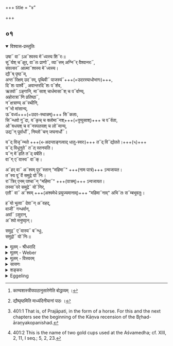 +++
title = "४"

+++


## ०१


<details open><summary>विश्वास-प्रस्तुतिः</summary>

उषा᳓ वा᳓ ऽअ᳓श्वस्य मे᳓ध्यस्य शि᳓रः॥  
सू᳓र्यश् च᳓क्षुर्, वा᳓तः प्राणो᳓, व्या᳓त्तम् अग्नि᳓र् वैश्वानरः᳓,  
संवत्सर᳓ आत्मा᳓श्वस्य मे᳓ध्यस्य।  
द्यौ᳓ष् पृष्ठ᳓म्,  
अन्त᳓रिक्षम् उद᳓रम्, पृथिवी᳓ पाजस्यं᳓+++(=उदरस्याधोभागः)+++,  
दि᳓शः पार्श्वे᳓, अवान्तरदि᳓शः प᳓र्शव,  
ऋतवो᳓ ऽङ्गानि, मा᳓साश् चार्धमासा᳓श् च प᳓र्वाण्य्,  
अहोरात्रा᳓णि प्रतिष्ठा᳓,  
न᳓क्षत्राण्य् अ᳓स्थीनि,  
न᳓भो मांसान्य्,  
ऊ᳓वध्यं+++(=उदर-स्थान्नम्)+++ सि᳓कताः,  
सि᳓न्धवो गु᳓दा, य᳓कृच् च क्लोमा᳓नश्+++(=पुप्पुसाश्)+++ च प᳓र्वता,  
ओ᳓षधयश् च व᳓नस्पतयश् च लो᳓मान्य्,  
उद्य᳓न् पूर्वार्धो᳓, निम्लो᳓चन् जघनार्धो᳓।

य᳓द् विजृ᳓म्भते +++(←अदन्ताङ्गत्वाद् धातु-स्वरः)+++ त᳓द् वि᳓द्योतते।+++(५)+++  
य᳓द् विधूनुते᳓ त᳓त् स्तनयति।  
य᳓न् मे᳓हति त᳓द् वर्षति।  
वा᳓ग् ए᳓वास्य᳓ वा᳓क्।

अ᳓हर् वा᳓ अ᳓श्वम् पुर᳓स्तान् "महिमा᳓" +++(नाम पात्रं)+++ ऽन्वजायत।  
त᳓स्य पू᳓र्वे समुद्रे यो᳓निः।  
रा᳓त्रिर् एनम् पश्चा᳓न् "महिमा᳓" +++(पात्रम्)+++ ऽन्वजायत।  
तस्या᳓परे समुद्रे᳓ यो᳓निर्,  
एतौ᳓ वा᳓ अ᳓श्वम् +++(अश्वमेधे प्रयुज्यमानाव्)+++ "महिमा᳓नाव्" अभि᳓तः स᳓म्बभूवतुः।

ह᳓यो भूत्वा᳓ देवा᳓न् अ᳓वहद्,  
वाजी᳓ गन्धर्वान्,  
अर्वा᳓ ऽसुरान्,  
अ᳓श्वो मनुष्या᳙न्।

समुद्र᳓ ए᳓वास्य᳓ ब᳓न्धुः,  
समुद्रो᳓ यो᳓निः॥  
</details>

<details><summary>मूलम् - श्रीधरादि</summary>

उषा वा ऽअ᳘श्वस्य मे᳘ध्यस्य शि᳘रः॥  
सू᳘र्य्यश्च᳘क्षुर्व्वा᳘तः प्राणो व्व्या᳘त्तमग्नि᳘र्व्वैश्वानरः᳘ संव्वत्सर᳘ ऽआत्मा᳘ ऽश्वस्य मे᳘ध्यस्य द्यौ᳘ष्पृष्ठ᳘मन्त᳘रिक्षमुद᳘रं पृथिवी᳘ पाज᳘स्यं[[!!]] दि᳘शः पार्श्वे᳘ ऽअवान्तरदि᳘शः प᳘र्शव ऽऋतवो᳘ ऽङ्गानि मा᳘साश्चार्द्धमासा᳘श्च प᳘र्व्वाण्यहोरात्रा᳘णि प्रतिष्ठा न᳘क्षत्राण्य᳘स्थीनि न᳘भो माᳫँ᳭सान्यू᳘वध्यᳫँ᳭ सि᳘कताः सि᳘न्धवो गु᳘दा य᳘कृच्च क्लोमा᳘नश्च प᳘र्व्वता ऽओ᳘षधयश्च व्व᳘नस्प᳘तयश्च लो᳘मान्युद्य᳘न्पूर्व्वार्द्धो᳘ निम्लो᳘चञ्जघनार्द्धो य᳘द्विजृ᳘म्भते तद्वि᳘द्योतते य᳘द्विधूनुते त᳘त्स्तन᳘यति यन्मे᳘हति त᳘द्वर्षति व्वागे᳘वास्य[[!!]] व्वाग᳘हर्व्वा ऽअ᳘श्वं पुर᳘स्तान्महिमा᳘ ऽन्वजायत त᳘स्य पू᳘र्व्वे समुद्रे यो᳘नी रा᳘त्रिरेनं पश्चा᳘न्महिमा᳘ ऽन्वजायत तस्या᳘परे समुद्रे यो᳘निरेतौ वा ऽअ᳘श्वं महिमा᳘नावभि᳘तः स᳘म्बभूवतुर्ह᳘यो भूत्वा᳘ देवान᳘वहद्वाजी᳘ गन्धर्व्वा᳘नर्व्वा ऽसुरान᳘श्वो मनु᳘ष्यान्त्समुद्र᳘ ऽए᳘वास्य ब᳘न्धुः समुद्रो यो᳘निः॥
</details>

<details><summary>मूलम् - Weber</summary>

उषा वा अ᳘श्वस्य मे᳘ध्यस्य शि᳘रः॥  
सू᳘र्यश्च᳘क्षुर्वा᳘तः प्राणो व्या᳘त्तमग्नि᳘र्वैश्वानरः᳘ संवत्सर᳘ आत्मा᳘श्वस्य मे᳘ध्यस्य द्यौ᳘ष्पृष्ठ᳘मन्त᳘रिक्षमुद᳘रम् पृथिवी᳘ पाजस्यं᳘ दि᳘शः पार्श्वे᳘ अवान्तरदि᳘शः प᳘र्शव ऋतवो᳘ऽङ्गानि मा᳘साश्चार्धमासा᳘श्च प᳘र्वाण्यहोरात्रा᳘णि प्रतिष्ठा न᳘क्षत्राण्य᳘स्थीनि न᳘भो मांसान्यू᳘वध्यᳫं सि᳘कताः सि᳘न्धवो गु᳘दा य᳘कृच्च क्लोमा᳘नश्च प᳘र्वता ओ᳘षधयश्च व᳘नस्पतयश्च लो᳘मान्युद्य᳘न्पूर्वार्धो᳘ निम्लो᳘चन्जघनार्धो य᳘द्विजृ᳘म्भते तद्वि᳘द्योतते य᳘द्विधूनुते त᳘त्स्तनयति यन्मे᳘हति त᳘द्वर्षति वा᳘गेॗवास्य वाग᳘हर्वा अ᳘श्वम् पुर᳘स्तान्महिमा᳘न्वजायत त᳘स्य पू᳘र्वे समुद्रे यो᳘नीरा᳘त्रिरेनम् पश्चा᳘न्महिमा᳘न्वजायत तस्या᳘परे समुद्रे यो᳘निरेतौ वा अ᳘श्वम् महिमा᳘नावभि᳘तः स᳘म्बभूवतुर्ह᳘यो भूत्वा᳘ देवान᳘वहद्वाजी᳘ गन्धर्वानर्वा᳘सुरान᳘श्वो मनुॗष्यान्त्समुद्र᳘ एॗवास्य ब᳘न्धुः समुद्रो यो᳘निः॥
</details>

<details><summary>मूलम् - विस्वरम्</summary>

**अश्वावयवेषु विराडवयवोपासनं ब्राह्मणम् ।**
 
उषा वा अश्वस्य मेध्यस्य शिरः, सूर्यश्चक्षुः, वातः प्राणः, व्यात्तमाग्निर्वैश्वानरः । संवत्सर आत्मा । अश्वस्य मेध्यस्य- द्यौष्पृष्ठम्, अन्तरिक्षमुदरम्, पृथिवी पाजस्यम्, दिशः पार्श्वे, अवान्तरदिशः पर्शवः, ऋतवो ऽङ्गानि, मासाश्चार्धमासाश्च पर्वाणि, अहोरात्राणि प्रतिष्ठा, नक्षत्राण्यस्थीनि, नभो मांसानि, ऊवध्यं सिकताः, सिन्धवो गुदा, यकृच्च क्लोमानश्च पर्वताः, ओषधयश्च वनस्पतयश्च लोमानि, उद्यन्पूर्वार्धः, निम्लोचञ्जघनार्धः, यद्विजृम्भते- तद् विद्योतते । यद्विधूनुते- तत्स्तनयति । यन्मेहति- तद्वर्षति । वागेवास्य वाक्, अहर्वा अश्वं पुरस्तान्महिमा ऽन्वजायत । तस्य पूर्वे समुद्रे योनिः । रात्रिरेनं पश्चान्महिमा ऽन्वजायत । तस्यापरे समुद्रे योनिः । एतौ वा अश्वं महिमानावभितः सम्बभूवतुः । हयो भूत्वा देवानवहद् । वाजी गन्धर्वान् । अर्वा ऽसुरान् । अश्वो मनुष्यान् । समुद्र एवास्य बन्धुः, समुद्रो योनिः ॥ १ ॥ 
</details>

<details><summary>सायणः</summary>

अस्य "उषा वा ऽश्वस्य, नैवेह किञ्चन" इति ब्राह्मण द्वयस्य सायणाचार्यैर्भाष्यं न कृतं वार्तिककारेण उपबृंहणपुरःसरं प्रपंचितत्वात् इति तैरेवावोचि । अतो ऽत्र एतस्मिन्ब्राह्मणद्वये श्रीमच्छंकराचार्यकृतं भाष्यं तदीयबृहदारण्यभाष्यादुद्धृत्य संगृहीतं । अस्य ब्राह्मणद्वयस्य माध्यंदिनपाठे काण्वपाठे च सार्वात्म्येन पाठसाम्यं, क्वचित् कण्डिकाभेदेन एकद्विपदाधिक्येन अस्ति किंचित् वैलक्षण्यं, तथापि न तद्विरुध्यते इति ध्येयम् ।
</details>

<details><summary>शङ्करः</summary>

अस्य तु अश्वमेधकर्मसम्बन्धिनो विज्ञानस्य प्रयोजनम् येषामश्वमेधे नाधिकारः तेषामस्मादेव विज्ञानात् तत्फलप्राप्तिः । "विद्यया वा कर्मणा वा, तद्धैतल्लोकजिदेव" इत्येवमादिश्रुतिभ्यः कर्मविषयत्वमेव विज्ञानस्येति चेन्न; "योऽश्वमेधेन यजते य उ चैनमेवं वेद" इति विकल्पश्रुतेः । विद्याप्रकरणे चाम्नानात् कर्मांतरे च सम्पादनदर्शनात् विज्ञानात् तत्फलप्राप्तिरस्तीत्यवगम्यते । 

सर्वेषां च कर्मणां परं कर्म अश्वमेधः समष्टिव्यष्टिप्राप्तिफलत्वात् । तस्य चेह ब्रह्मविद्याप्रारंभ ऽआम्नानं [^१_१९४] सर्वकर्मणां संसारविषयत्वप्रदर्शनार्थं । तथाच दर्शयिष्यति फलं अशनाया मृत्युभावं । न नित्यानां संसारविषयफलत्वमिति चेत्; न सर्वकर्मफलोपसंहारश्रुतेः । सर्वं हि पत्नीसंबद्धं कर्म । "जाया मे स्यादथ प्रजायेयाथ वित्तं मे स्यादथ कर्म कुर्व्वीयेत्येतावान्वै कामः" (बृ. उप. १४ । १ । २ । १७) इति निसर्गत एव सर्व कर्मणां काम्यत्वं दर्शयित्वा पुत्रकर्मापरविद्यानां च "त्रयो वाव लोका मनुष्यलोकः पितृलोको देवलोकः" (बृ. १४ । १ । ३ । १६ ।) इति फलं दर्शयित्वा अन्नात्मकतां चांते उपसंहरिष्यति । "त्रयं वा इदं नाम रूपं कर्म’ (बृ. १४ । ४ । १) इति सर्वकर्मणां फलं व्याकृतं संसार एवेति । 

इदमेव त्रयं प्रागुत्पत्तेस्तर्ह्यव्याकृतमासीत् । तदेव पुनः सर्वप्राणिकर्मवशात् व्याक्रियते । बीजादिव वृक्षः । सो ऽयं व्याकृताव्याकृतरूपः संसारः अविद्या विषयः । क्रियाकारकफलात्मकतया आत्मरूपत्वेनाध्यारोपितः अविद्ययैव मूर्तामूर्ततद्वासनात्मकः । अतो विलक्षणो ऽनामरूपकर्मात्मको ऽद्वयो नित्यशुद्धबुद्धमुक्तस्वभावो ऽपि क्रियाकारकफलभेदादिविपर्ययेणावभासते । अतो ऽस्मात्क्रियाकारकफलभेदस्वरूपात् एतावदिदमिति साध्यसाधनरूपाद्विरक्तस्य कामादिदोषकर्मबीजभूताविद्यानिवृत्तये रज्ज्वामिव सर्पविज्ञानापनयाय ब्रह्मविद्या ऽऽरभ्यते ।

तत्र तावदश्वमेधविज्ञानाय "उषा वा अश्वस्य" इत्यादि । तत्राश्वविषयमेव दर्शनमुच्यते । प्राधान्यादश्वस्य । प्राधान्यं च- तन्नामांकितत्वात्क्रतोः प्रजापत्यत्वाच्च ।

उषा इति । ब्राह्मो मुहूर्तः उषाः । वै शब्दः स्मारणार्थः । प्रसिद्धं कालं स्मारयति । शिरः प्राधान्यात् । शिरश्च प्रधानं शरीरावयवानां । 'अश्वस्य मेध्यस्य' मेधार्हस्य यज्ञियस्य उषा शिर इति सम्बन्धः । कर्मांगस्य पशोः संस्कर्तव्यत्वात् कालादिदृष्टयः शिरआदिषु क्षिप्यंते । प्राजापत्यत्वं च प्रजापतिदृष्ट्यध्यारोपणात् । काललोकदेवतात्वाध्यारोपणं च प्रजापतित्वकरणं पशोः । एवंरूपो हि प्रजापतिः विष्णुत्वादिकरणमिव प्रतिमादौ । 

सूर्यश्चक्षुः शिरसो ऽनन्तरत्वात् सूर्याधिदैवतत्वाच्च । 'वातः प्राणः' वायुस्वाभाव्यात् । 'व्यात्तमग्निर्वैश्वानरः' व्यात्तं विवृतं मुखं अग्निर्वैश्वानरः वैश्वानर इत्यग्नेर्विशेषणम् । वैश्वानरो नामा ऽग्निर्विवृतं मुखमित्यर्थः । मुखस्याग्निदैवतत्वात् संवत्सर आत्मा संवत्सरो द्वादशमासस्त्रयोदशमासो वा । आत्मा शरीरं । कालावयवानां च संवत्सरः शरीरं शरीरं चात्मा । "मध्यं ह्येषामंगानामात्मा" इति श्रुतेः । 'अश्वस्य मेध्यस्य' इति सर्वत्रानुषंगार्थं पुनर्वचनं । द्यौः [^१_१९५] पृष्ठम् ऊर्ध्वत्वसामान्यात् । 'अन्तरिक्षमुदरं' सुषिरत्वसामान्यात् । 'पृथिवी पाजस्यं' पादस्यमिति वर्णव्यत्ययेन पादासनस्थानमित्यर्थः । 'दिशः पार्श्वे' दिशश्चतस्रो ऽपि पार्श्वे पार्श्वेन दिशां संबंधात् । पार्श्वयोर्दिशां च सङ्ख्यावैषम्यादयुक्तमिति चेन्न सर्वमुखत्वोपपत्तेरीश्वरस्य पार्श्वाभ्यामेव सर्वदिशां सम्बन्धाददोषः । 'अवांतरदिशः पर्शवः' अवांतरदिशः आग्नेय्याद्याः पर्शवः पार्श्वास्थीनि । 'ऋतवो ऽङ्गानि' संवत्सरावयवत्वात् अंगसाधर्म्यात् । 'मासाश्चार्धमासाश्च पर्वाणि' पर्वाणि सन्धयः- सन्धिसामान्यात् । 'अहोरात्राणि प्रतिष्ठाः' बहुवचनात् प्राजापत्यदैवपित्र्यमानुषाणि प्रतिष्ठाः पादाः प्रतितिष्ठति एतैरिति । अहोरात्रैर्हि कालात्मा प्रतितिष्ठति अश्वश्च पादैः 'नक्षत्राण्यस्थीनि' शुक्लत्वसामान्यात् । 'नभो मांसानि' नभो नभस्था मेघाः अन्तरिक्षस्योदरत्वोक्तेर्मांसानि- उदकरुधिरसेचनसामान्यात् । 'ऊवध्यं सिकताः'- ऊवध्यमुदरस्थमर्द्धजीर्णमशनं सिकताः विश्लिष्टावयवत्वसामान्यात् 'सिन्धवो गुदाः' स्यंदनसामान्यान्नद्यो गुदानाड्यो बहुवचनाच्च । यकृच्च क्लोमानश्च हृदयस्याधस्तात् दक्षिणोत्तरौ मांसखंडौ क्लोमान इति नित्यं बहुवचनमेकस्मिन्नेव पर्वताः काठिन्यादुच्छ्रितत्वाच्च । 'ओषधयश्च वनस्पतयश्च लोमानि' ओषधयश्च क्षुद्राः स्थावराः वनस्पतयो महांतः लोमानि केशाश्च यथासंभवं । 'उद्यन् पूर्वार्धः' उद्यन् उद्गच्छन् भवति सविता आमध्याह्नात् अश्वस्य पूर्वार्धो नाभेरूर्ध्वमित्यर्थः । 'निम्लोचन् जघनार्द्धः' अस्तं यन् आ मध्याह्नात् जघनार्द्धो ऽअपरार्द्धः पूर्वापरत्वसाधर्म्यात् । 'यत् विजृंभते तद्विद्योतते' यद्विजृंभते गात्राणि विनामयति विक्षिपति तद्विद्योतते विद्योतनं मुखवनविदारणसामान्यात् । 'यद्विधूनते तत्स्तनयति' यद्विधूनते गात्राणि कंपयति तत्स्तनयति गर्जनशब्दसामान्यात् ॥

'यन्मेहति तद्वर्षति' यत् मेहति मूत्रं करोत्यश्वः- तद्वर्षति वर्षणं तत् सेचनसामान्यात् । 'वागेवास्य वाक्' वागेव शब्द एव अस्याश्वस्य वाक् इति नात्र कल्पनेत्यर्थः ॥ (काण्व पाठानुसारेणात्र प्रथमा कंडिका समाप्ता)

अहर्वा इति, सौवर्णराजतौ महिमाख्यौ ग्रहावश्वस्याग्रतः पृष्ठतश्च स्थाप्येते, तद्विषयमिदं दर्शनम्। अहः सौवर्णो ग्रहः, दीप्तिसामान्याद्वै। अहरश्वं पुरस्तान्महिमान्वजायतेति कथम् ? अश्वस्य प्रजापतित्वात् ; प्रजापतिर्ह्यादित्यादिलक्षणोऽह्ना लक्ष्यते ; अश्वं लक्षयित्वाजायत सौवर्णो महिमा ग्रहः, वृक्षमनु विद्योतते विद्युदिति यद्वत्। तस्य ग्रहस्य पूर्वे पूर्वः समुद्रे समुद्रः योनिः, विभक्तिव्यत्ययेन ; योनिरित्यासादनस्थानम्। तथा रात्री राजतो ग्रहः, वर्णसामान्याज्जघन्यत्वसामान्याद्वा। एनमश्वं पश्चात्पृष्ठतो महिमा अन्वजायत ; तस्यापरे समुद्रे योनिः। महिमा महत्त्वात्। अश्वस्य हि विभूतिरेषा, यत्सौवर्णो राजतश्च ग्रहावुभयतः स्थाप्येते। तावेतौ वै महिमानौ महिमाख्यौ ग्रहौ, अश्वमभितः सम्बभूवतुः उक्तलक्षणावेव सम्भूतौ। इत्थमसावश्वो महत्त्वयुक्त इति पुनर्वचनं स्तुत्यर्थम्। तथा च हयो भूत्वेत्यादि स्तुत्यर्थमेव। हयो हिनोतेर्गतिकर्मणः, विशिष्टगतिरित्यर्थः ; जातिविशेषो वा ; देवानवहत् देवत्वमगमयत् , प्रजापतित्वात् ; देवानां वा वोढाभवत् ; ननु निन्दैव वाहनत्वम् ; नैष दोषः ; वाहनत्वं स्वाभाविकमश्वस्य, स्वाभाविकत्वादुच्छ्रायप्राप्तिर्देवादिसम्बन्धोऽश्वस्य इति स्तुतिरेवैषा। तथा वाज्यादयो जातिविशेषाः ; वाजी भूत्वा गन्धर्वानवहदित्यनुषङ्गः ; तथार्वा भूत्वासुरान् ; अश्वो भूत्वा मनुष्यान्। समुद्र एवेति परमात्मा, बन्धुर्बन्धनम् , बध्यतेऽस्मिन्निति ; समुद्रो योनिः कारणमुत्पत्तिं प्रति ; एवमसौ शुद्धयोनिः शुद्धस्थितिरिति स्तूयते ; ‘अप्सुयोनिर्वा अश्वः’ (तै. सं. २। ३। १२) इति श्रुतेः प्रसिद्ध एव वा समुद्रो योनिः ॥

[^१_१९४]: काण्वशास्त्रीयपाठानुसारेणेति बोद्धव्यम् ।

[^१_१९५]: द्यौष्पृष्ठमिति माध्यंदिनीयानां पाठः ।

इति श्रीगोविन्दभगवत्पूज्यपादशिष्यैः परमहंसपरिव्राजकाचार्यैः श्रीशंकरभगवद्भिः (काण्वपाठानुसारिबृहदारण्यकादौ कृतं) अत्रोद्धृतं "उषा वा अश्वस्य मेध्यस्य" इत्यस्य ब्राह्मणस्य भाष्यं समाप्तम् ॥ (१०-६-४) ॥
</details>

<details><summary>Eggeling</summary>

1. Verily, the dawn is the head of the sacrificial horse [^egg_816], the sun its eye, the wind its breath, Agni Vaiśvānara (the fire belonging to all men) its open mouth. The year is the body of the sacrificial horse, the sky its back, the air its belly, the earth the under part of its belly, the quarters its flanks, the intermediate quarters its ribs, the seasons its limbs, the months and half-months its joints, the days and nights its feet, the stars its bones, the welkin its flesh, the sand its intestinal food, the rivers its bowels, the mountains its liver and lungs, the herbs and trees its hair, the rising sun the forepart, and the setting sun the hindpart of its body, the lightning its yawning, the thundering its whinnying, the raining its voiding urine, and speech its voice. 
   
The day, indeed, was produced as the Mahiman [^egg_817] (cup) before the horse, and its birthplace is in the eastern sea. The night was produced as the Mahiman (cup) behind (or after) it, and its birth-place was in the western sea: these two Mahiman (cups), indeed, came to be on both sides of the horse. As Haya (steed) it carried the gods, as Vajin (racer) the Gandharvas, as Arvan (courser) the Asuras, as Aśva (horse) men. The sea, indeed, is its kindred, the sea its birth-place.

[^egg_816]: 401:1 That is, of Prajāpati, in the form of a horse. For this and the next chapters see the beginning of the Kāṇva recension of the Br̥had-āraṇyakopanishad.

[^egg_817]: 401:2 This is the name of two gold cups used at the Aśvamedha; cf. XIII, 2, 11, I seq.; 5, 2, 23.
</details>

